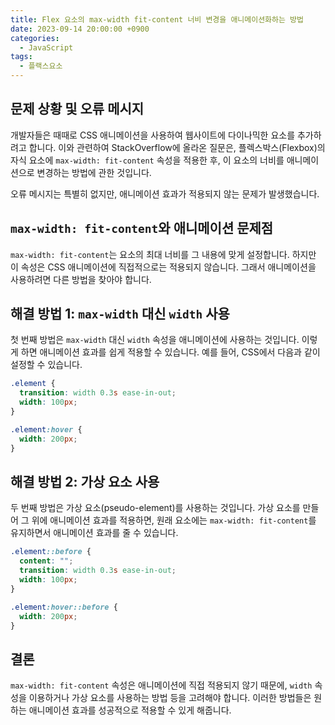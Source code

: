 ```yaml
---
title: Flex 요소의 max-width fit-content 너비 변경을 애니메이션화하는 방법
date: 2023-09-14 20:00:00 +0900
categories:
  - JavaScript
tags:
  - 플랙스요소
---
```


## 문제 상황 및 오류 메시지

개발자들은 때때로 CSS 애니메이션을 사용하여 웹사이트에 다이나믹한 요소를 추가하려고 합니다. 이와 관련하여 StackOverflow에 올라온 질문은, 플렉스박스(Flexbox)의 자식 요소에 `max-width: fit-content` 속성을 적용한 후, 이 요소의 너비를 애니메이션으로 변경하는 방법에 관한 것입니다.

오류 메시지는 특별히 없지만, 애니메이션 효과가 적용되지 않는 문제가 발생했습니다.

## `max-width: fit-content`와 애니메이션 문제점

`max-width: fit-content`는 요소의 최대 너비를 그 내용에 맞게 설정합니다. 하지만 이 속성은 CSS 애니메이션에 직접적으로는 적용되지 않습니다. 그래서 애니메이션을 사용하려면 다른 방법을 찾아야 합니다.

## 해결 방법 1: `max-width` 대신 `width` 사용

첫 번째 방법은 `max-width` 대신 `width` 속성을 애니메이션에 사용하는 것입니다. 이렇게 하면 애니메이션 효과를 쉽게 적용할 수 있습니다. 예를 들어, CSS에서 다음과 같이 설정할 수 있습니다.

```css
.element {
  transition: width 0.3s ease-in-out;
  width: 100px;
}

.element:hover {
  width: 200px;
}
```

## 해결 방법 2: 가상 요소 사용

두 번째 방법은 가상 요소(pseudo-element)를 사용하는 것입니다. 가상 요소를 만들어 그 위에 애니메이션 효과를 적용하면, 원래 요소에는 `max-width: fit-content`를 유지하면서 애니메이션 효과를 줄 수 있습니다.

```css
.element::before {
  content: "";
  transition: width 0.3s ease-in-out;
  width: 100px;
}

.element:hover::before {
  width: 200px;
}
```

## 결론

`max-width: fit-content` 속성은 애니메이션에 직접 적용되지 않기 때문에, `width` 속성을 이용하거나 가상 요소를 사용하는 방법 등을 고려해야 합니다. 이러한 방법들은 원하는 애니메이션 효과를 성공적으로 적용할 수 있게 해줍니다.